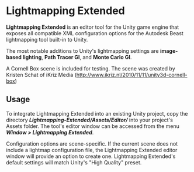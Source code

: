 Lightmapping Extended
=====================

**Lightmapping Extended** is an editor tool for the Unity game engine that exposes all compatible XML configuration options for the Autodesk Beast lightmapping tool built-in to Unity.

The most notable additions to Unity's lightmapping settings are **image-based lighting**, **Path Tracer GI**, and **Monte Carlo GI**.

A Cornell Box scene is included for testing. The scene was created by Kristen Schat of iKriz Media (http://www.ikriz.nl/2010/11/11/unity3d-cornell-box)

Usage
-----

To integrate Lightmapping Extended into an existing Unity project, copy the directory ***Lightmapping-Extended/Assets/Editor/*** into your project's Assets folder. The tool's editor window can be accessed from the menu ***Window > Lightmapping Extended***.

Configuration options are scene-specific. If the current scene does not include a lightmap configuration file, the Lightmapping Extended editor window will provide an option to create one. Lightmapping Extended's default settings will match Unity's "High Quality" preset.